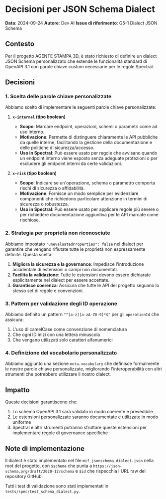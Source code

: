 # Decisioni per JSON Schema Dialect

**Data**: 2024-09-24
**Autore**: Dev AI
**Issue di riferimento**: G5-1 Dialect JSON Schema

## Contesto

Per il progetto AGENTE STAMPA 3D, è stato richiesto di definire un dialect JSON Schema personalizzato che estende le funzionalità standard di OpenAPI 3.1 con parole chiave custom necessarie per le regole Spectral.

## Decisioni

### 1. Scelta delle parole chiave personalizzate

Abbiamo scelto di implementare le seguenti parole chiave personalizzate:

1. **`x-internal` (tipo boolean)**
   - **Scopo**: Marcare endpoint, operazioni, schemi o parametri come ad uso interno.
   - **Motivazione**: Permette di distinguere chiaramente le API pubbliche da quelle interne, facilitando la gestione della documentazione e delle politiche di sicurezza/accesso.
   - **Uso in Spectral**: Può essere usato per regole che avvisano quando un endpoint interno viene esposto senza adeguate protezioni o per escludere gli endpoint interni da certe validazioni.

2. **`x-risk` (tipo boolean)**
   - **Scopo**: Indicare se un'operazione, schema o parametro comporta rischi di sicurezza o affidabilità.
   - **Motivazione**: Fornisce un modo semplice per evidenziare componenti che richiedono particolare attenzione in termini di sicurezza o robustezza.
   - **Uso in Spectral**: Può essere usato per applicare regole più severe o per richiedere documentazione aggiuntiva per le API marcate come rischiose.

### 2. Strategia per proprietà non riconosciute

Abbiamo impostato `"unevaluatedProperties": false` nel dialect per garantire che vengano rifiutate tutte le proprietà non espressamente definite. Questa scelta:

1. **Migliora la sicurezza e la governance**: Impedisce l'introduzione accidentale di estensioni o campi non documentati.
2. **Facilita la validazione**: Tutte le estensioni devono essere dichiarate esplicitamente nel dialect per essere accettate.
3. **Garantisce coerenza**: Assicura che tutte le API del progetto seguano lo stesso set di regole e convenzioni.

### 3. Pattern per validazione degli ID operazione

Abbiamo definito un pattern `"^[a-z][a-zA-Z0-9]*$"` per gli `operationId` che assicura:
1. L'uso di camelCase come convenzione di nomenclatura
2. Che ogni ID inizi con una lettera minuscola
3. Che vengano utilizzati solo caratteri alfanumerici

### 4. Definizione del vocabolario personalizzato

Abbiamo aggiunto una sezione `meta.vocabulary` che definisce formalmente le nostre parole chiave personalizzate, migliorando l'interoperabilità con altri strumenti che potrebbero utilizzare il nostro dialect.

## Impatto

Queste decisioni garantiscono che:

1. Lo schema OpenAPI 3.1 sarà validato in modo coerente e prevedibile
2. Le estensioni personalizzate saranno documentate e utilizzate in modo uniforme
3. Spectral e altri strumenti potranno sfruttare queste estensioni per implementare regole di governance specifiche

## Note di implementazione

Il dialect è stato implementato nel file `mif_jsonschema_dialect.json` nella root del progetto, con `$schema` che punta a `https://json-schema.org/draft/2020-12/schema` e `$id` che rispecchia l'URL raw del repository GitHub.

Tutti i test di validazione sono stati implementati in `tests/spec/test_schema_dialect.py`. 
